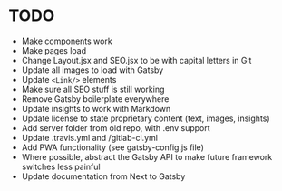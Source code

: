 # TODO

* Make components work
* Make pages load
* Change Layout.jsx and SEO.jsx to be with capital letters in Git
* Update all images to load with Gatsby
* Update `<Link/>` elements
* Make sure all SEO stuff is still working
* Remove Gatsby boilerplate everywhere
* Update insights to work with Markdown
* Update license to state proprietary content (text, images, insights)
* Add server folder from old repo, with .env support
* Update .travis.yml and /gitlab-ci.yml
* Add PWA functionality (see gatsby-config.js file)
* Where possible, abstract the Gatsby API to make future framework switches less painful
* Update documentation from Next to Gatsby
